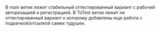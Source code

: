 В main ветке лежит стабильный оттестированный вариант с рабочей авторизацией и регистрацией. 
В ToTest ветке лежит не оттестированный вариант к которому добавлены еще работа с подкачкой/отсылкой самих тудушек.
